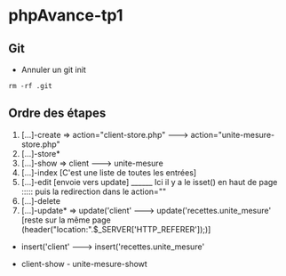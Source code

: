 # phpAvance-tp1

## Git

- Annuler un git init
```
rm -rf .git
```

## Ordre des étapes

1. [...]-create => action="client-store.php" ---> action="unite-mesure-store.php"
2. [...]-store*
3. [...]-show => client ---> unite-mesure
4. [...]-index [C'est une liste de toutes les entrées]
5. [...]-edit [envoie vers update]  ______ Ici il y a le isset() en haut de page ::::: puis la redirection dans le action=""
6. [...]-delete
7. [...]-update* => update('client' ---> update('recettes.unite_mesure' [reste sur la même page (header("location:".$_SERVER['HTTP_REFERER']);)]


* insert('client' ---> insert('recettes.unite_mesure'
- client-show - unite-mesure-showt
